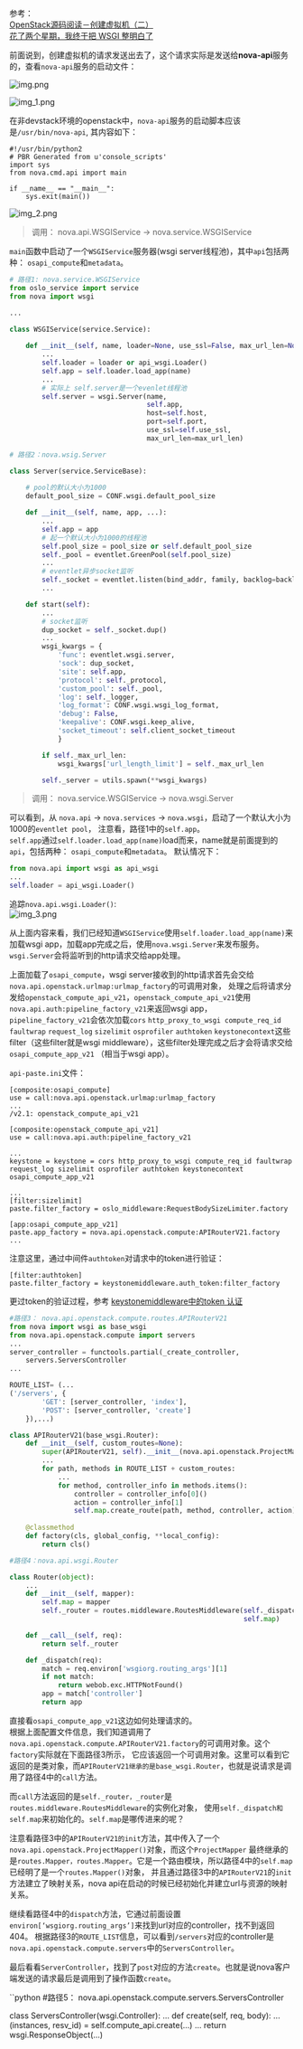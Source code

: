 参考：         
[OpenStack源码阅读－创建虚拟机（二）](https://blog.csdn.net/LL_JCB/article/details/80287329)     
[花了两个星期，我终于把 WSGI 整明白了](https://mp.weixin.qq.com/s?__biz=MzIzMzMzOTI3Nw==&mid=2247484919&idx=1&sn=bd7d2bc0ab8a41110d5d93e44ad20b1f&source=41#wechat_redirect)

前面说到，创建虚拟机的请求发送出去了，这个请求实际是发送给**nova-api**服务的，查看`nova-api`服务的启动文件：

![img.png](img.png)

![img_1.png](img_1.png)

在非devstack环境的openstack中，`nova-api`服务的启动脚本应该是`/usr/bin/nova-api`,
其内容如下：
```shell
#!/usr/bin/python2
# PBR Generated from u'console_scripts'
import sys
from nova.cmd.api import main

if __name__ == "__main__":
    sys.exit(main())
```

![img_2.png](img_2.png)

> 调用： nova.api.WSGIService -> nova.service.WSGIService

`main`函数中启动了一个`WSGIService`服务器(wsgi server线程池)，其中`api`包括两种： `osapi_compute`和`metadata`。     

```python
# 路径1: nova.service.WSGIService
from oslo_service import service
from nova import wsgi

...

class WSGIService(service.Service):
    
    def __init__(self, name, loader=None, use_ssl=False, max_url_len=None):
        ...
        self.loader = loader or api_wsgi.Loader()
        self.app = self.loader.load_app(name)
        ...
        # 实际上 self.server是一个evenlet线程池
        self.server = wsgi.Server(name,
                                  self.app,
                                  host=self.host,
                                  port=self.port,
                                  use_ssl=self.use_ssl,
                                  max_url_len=max_url_len)

# 路径2：nova.wsig.Server

class Server(service.ServiceBase):
    
    # pool的默认大小为1000
    default_pool_size = CONF.wsgi.default_pool_size

    def __init__(self, name, app, ...):
        ...
        self.app = app
        # 起一个默认大小为1000的线程池
        self.pool_size = pool_size or self.default_pool_size
        self._pool = eventlet.GreenPool(self.pool_size)
        ...
        # eventlet异步socket监听
        self._socket = eventlet.listen(bind_addr, family, backlog=backlog)
        ...

    def start(self):
        ...
        # socket监听
        dup_socket = self._socket.dup()
        ...
        wsgi_kwargs = {
            'func': eventlet.wsgi.server,
            'sock': dup_socket,
            'site': self.app,
            'protocol': self._protocol,
            'custom_pool': self._pool,
            'log': self._logger,
            'log_format': CONF.wsgi.wsgi_log_format,
            'debug': False,
            'keepalive': CONF.wsgi.keep_alive,
            'socket_timeout': self.client_socket_timeout
            }

        if self._max_url_len:
            wsgi_kwargs['url_length_limit'] = self._max_url_len

        self._server = utils.spawn(**wsgi_kwargs)

```
> 调用： nova.service.WSGIService -> nova.wsgi.Server

可以看到，从 `nova.api` -> `nova.services` -> `nova.wsgi`，启动了一个默认大小为1000的`eventlet pool`，
注意看，路径1中的`self.app`。        
`self.app`通过`self.loader.load_app(name)`load而来，name就是前面提到的`api`，包括两种： `osapi_compute`和`metadata`。
默认情况下：      
```python
from nova.api import wsgi as api_wsgi
...
self.loader = api_wsgi.Loader()
```     

追踪`nova.api.wsgi.Loader()`:     
![img_3.png](img_3.png)

从上面内容来看，我们已经知道`WSGIService`使用`self.loader.load_app(name)`来加载wsgi app，加载app完成之后，使用`nova.wsgi.Server`来发布服务。
`wsgi.Server`会将监听到的http请求交给app处理。

上面加载了`osapi_compute`，wsgi server接收到的http请求首先会交给`nova.api.openstack.urlmap:urlmap_factory`的可调用对象，
处理之后将请求分发给`openstack_compute_api_v21`，`openstack_compute_api_v21`使用`nova.api.auth:pipeline_factory_v21`来返回wsgi app，
`pipeline_factory_v21`会依次加载`cors` `http_proxy_to_wsgi compute_req_id` `faultwrap` `request_log` `sizelimit` `osprofiler` 
`authtoken` `keystonecontext`这些filter（这些filter就是wsgi middleware），这些filter处理完成之后才会将请求交给`osapi_compute_app_v21`
（相当于wsgi app）。


`api-paste.ini`文件： 
```shell
[composite:osapi_compute]
use = call:nova.api.openstack.urlmap:urlmap_factory
...
/v2.1: openstack_compute_api_v21

[composite:openstack_compute_api_v21]
use = call:nova.api.auth:pipeline_factory_v21

...
keystone = keystone = cors http_proxy_to_wsgi compute_req_id faultwrap request_log sizelimit osprofiler authtoken keystonecontext osapi_compute_app_v21

...
[filter:sizelimit]
paste.filter_factory = oslo_middleware:RequestBodySizeLimiter.factory 

[app:osapi_compute_app_v21]
paste.app_factory = nova.api.openstack.compute:APIRouterV21.factory
...
```
注意这里，通过中间件`authtoken`对请求中的token进行验证：      
```shell
[filter:authtoken]
paste.filter_factory = keystonemiddleware.auth_token:filter_factory
```
更过token的验证过程，参考 [keystonemiddleware中的token 认证](https://blog.csdn.net/cengjch2011/article/details/49468269)

```python
#路径3： nova.api.openstack.compute.routes.APIRouterV21
from nova import wsgi as base_wsgi
from nova.api.openstack.compute import servers
...
server_controller = functools.partial(_create_controller,
    servers.ServersController
...

ROUTE_LIST= (... 
('/servers', {
        'GET': [server_controller, 'index'],
        'POST': [server_controller, 'create']
    }),...)

class APIRouterV21(base_wsgi.Router):
    def __init__(self, custom_routes=None):
        super(APIRouterV21, self).__init__(nova.api.openstack.ProjectMapper())
        ...
        for path, methods in ROUTE_LIST + custom_routes:
            ...
            for method, controller_info in methods.items():
                controller = controller_info[0]()
                action = controller_info[1]
                self.map.create_route(path, method, controller, action)
    
    @classmethod
    def factory(cls, global_config, **local_config):
        return cls()

#路径4：nova.api.wsgi.Router

class Router(object):
    ...
    def __init__(self, mapper):
        self.map = mapper
        self._router = routes.middleware.RoutesMiddleware(self._dispatch,
                                                          self.map)

    def __call__(self, req):
        return self._router

    def _dispatch(req):
        match = req.environ['wsgiorg.routing_args'][1]
        if not match:
            return webob.exc.HTTPNotFound()
        app = match['controller']
        return app
```

直接看`osapi_compute_app_v21`这边如何处理请求的。        
根据上面配置文件信息，我们知道调用了`nova.api.openstack.compute.APIRouterV21.factory`的可调用对象。这个`factory`实际就在下面路径3所示，
它应该返回一个可调用对象。这里可以看到它返回的是类对象，而`APIRouterV21继承的是base_wsgi.Router`，也就是说请求是调用了路径4中的`call`方法。

而`call`方法返回的是`self._router，_router`是`routes.middleware.RoutesMiddleware`的实例化对象，
使用`self._dispatch和self.map`来初始化的。`self.map`是哪传进来的呢？

注意看路径3中的`APIRouterV21的init`方法，其中传入了一个`nova.api.openstack.ProjectMapper()`对象，而这个`ProjectMapper`
最终继承的是`routes.Mapper，routes.Mapper`。它是一个路由模块，所以路径4中的`self.map`已经明了是一个`routes.Mapper()`对象，
并且通过路径3中的`APIRouterV21`的`init`方法建立了映射关系，nova api在启动的时候已经初始化并建立url与资源的映射关系。

继续看路径4中的`dispatch`方法，它通过前面设置`environ[‘wsgiorg.routing_args’]`来找到url对应的controller，找不到返回404。
根据路径3的`ROUTE_LIST`信息，可以看到`/servers`对应的controller是`nova.api.openstack.compute.servers`中的`ServersController`。

最后看看`ServerController`，找到了`post`对应的方法`create`。也就是说nova客户端发送的请求最后是调用到了操作函数`create`。

``python
#路径5： nova.api.openstack.compute.servers.ServersController

class ServersController(wsgi.Controller):
    ...
    def create(self, req, body):
        ...
        (instances, resv_id) = self.compute_api.create(...)
        ...
        return wsgi.ResponseObject(...)
```
